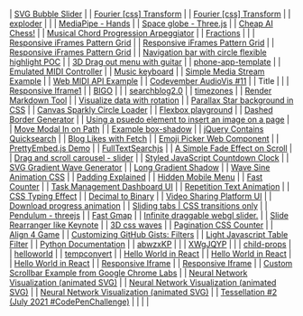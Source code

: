 | [SVG Bubble Slider](https://codepen.io/bgoonz/pen/NWjrEWV) |
| [Fourier [css] Transform](https://codepen.io/bgoonz/pen/MWpRXzb) |
| [Fourier [css] Transform](https://codepen.io/bgoonz/pen/BaWEVqg) |
| [exploder](https://codepen.io/bgoonz/pen/WNpqNYG) |  |
| [MediaPipe - Hands](https://codepen.io/bgoonz/pen/MWpMWzE) |
| [Space globe - Three.js](https://codepen.io/bgoonz/pen/rNyENQJ) |
| [Cheap AI Chess!](https://codepen.io/bgoonz/pen/zYZVYMj) |
| [Musical Chord Progression Arpeggiator](https://codepen.io/bgoonz/pen/YzZozOM) |
| [Fractions](https://codepen.io/bgoonz/pen/gOmVErj) |  |
| [Responsive iFrames Pattern Grid](https://codepen.io/bgoonz/pen/vYmYzqw) |
| [Responsive iFrames Pattern Grid](https://codepen.io/bgoonz/pen/dyvBYNj) |
| [Responsive iFrames Pattern Grid](https://codepen.io/bgoonz/pen/ExWBVWb) |
| [Navigation bar with circle flexible highlight POC](https://codepen.io/bgoonz/pen/XWMELYy) |
| [3D Drag out menu with guitar](https://codepen.io/bgoonz/pen/QWpmXxq) |
| [phone-app-template](https://codepen.io/bgoonz/pen/eYvMKwe) |
| [Emulated MIDI Controller](https://codepen.io/bgoonz/pen/QWpmmom) |
| [Music keyboard](https://codepen.io/bgoonz/pen/QWpmmPm) |
| [Simple Media Stream Example](https://codepen.io/bgoonz/pen/JjWLLqj) |
| [Web MIDI API Example](https://codepen.io/bgoonz/pen/MWpVVLP) |
| [Codevember AudioVis #11](https://codepen.io/bgoonz/pen/gOmeeEm) |
| Title |  |
| [Responsive Iframe1](https://codepen.io/bgoonz/pen/NWgdZyq) |
| [BIGO](https://codepen.io/bgoonz/pen/RwKYRoo) |  |
| [searchblog2.0](https://codepen.io/bgoonz/pen/LYyBwEp) |
| [timezones](https://codepen.io/bgoonz/pen/QWgYoBp) |
| [Render Markdown Tool](https://codepen.io/bgoonz/pen/ExZvGoZ) |
| [Visualize data with rotation](https://codepen.io/bgoonz/pen/MWbxYme) |
| [Parallax Star background in CSS](https://codepen.io/bgoonz/pen/dyOaoXb) |
| [Canvas Sparkly Circle Loader](https://codepen.io/bgoonz/pen/ExZxMPN) |
| [Flexbox playground](https://codepen.io/bgoonz/pen/ZEKOmYW) |
| [Dashed Border Generator](https://codepen.io/bgoonz/pen/bGWgLaR) |
| [Using a psuedo element to insert an image on a page](https://codepen.io/bgoonz/pen/QWvMQrb) |
| [Move Modal In on Path](https://codepen.io/bgoonz/pen/JjNXROo) |
| [Example box-shadow](https://codepen.io/bgoonz/pen/abWNmqo) |
| [jQuery Contains Quicksearch](https://codepen.io/bgoonz/pen/bGWpwvv) |
| [Blog Likes with Fetch](https://codepen.io/bgoonz/pen/mdmPrwR) |
| [Emoji Picker Web Component](https://codepen.io/bgoonz/pen/BaRKLZw) |
| [PrettyEmbed.js Demo](https://codepen.io/bgoonz/pen/RwVaGZo) |
| [FullTextSearchjs](https://codepen.io/bgoonz/pen/BaRdabZ) |
| [A Simple Fade Effect on Scroll](https://codepen.io/bgoonz/pen/OJWzbRa) |
| [Drag and scroll carousel - slider](https://codepen.io/bgoonz/pen/KKaJwgo) |
| [Styled JavaScript Countdown Clock](https://codepen.io/bgoonz/pen/ExZrayM) |
| [SVG Gradient Wave Generator](https://codepen.io/bgoonz/pen/yLgZLrp) |
| [Long Gradient Shadow](https://codepen.io/bgoonz/pen/dyNayLB) |
| [Wave Sine Animation CSS](https://codepen.io/bgoonz/pen/PoWVovN) |
| [Padding Explained](https://codepen.io/bgoonz/pen/VwPgwgo) |
| [Hidden Mobile Menu](https://codepen.io/bgoonz/pen/YzNBzbK) |
| [Fast Counter](https://codepen.io/bgoonz/pen/NWdoWVp) |
| [Task Management Dashboard UI](https://codepen.io/bgoonz/pen/mdRvdzd) |
| [Repetition Text Animation](https://codepen.io/bgoonz/pen/LYxqYMa) |
| [CSS Typing Effect](https://codepen.io/bgoonz/pen/wvgNvYW) |
| [Decimal to Binary](https://codepen.io/bgoonz/pen/LYxqYBq) |
| [Video Sharing Platform UI](https://codepen.io/bgoonz/pen/jOydOvm) |
| [Download progress animation](https://codepen.io/bgoonz/pen/ZELwEMv) |
| [Sliding tabs | CSS transitions only](https://codepen.io/bgoonz/pen/oNBmNPV) |
| [Pendulum - threejs](https://codepen.io/bgoonz/pen/WNRPbeO) |
| [Fast Gmap](https://codepen.io/bgoonz/pen/poRGvzp) |
| [Infinite draggable webgl slider.](https://codepen.io/bgoonz/pen/WNRPNpw) |
| [Slide Rearranger like Keynote](https://codepen.io/bgoonz/pen/NWdoWvN) |
| [3D css waves](https://codepen.io/bgoonz/pen/LYxqEZP) |
| [Pagination CSS Counter](https://codepen.io/bgoonz/pen/wvgNByP) |
| [Align 4 Game](https://codepen.io/bgoonz/pen/eYgxmyx) |
| [Customizing GitHub Gists: Filters](https://codepen.io/bgoonz/pen/JjExopj) |
| [Light Javascript Table Filter](https://codepen.io/bgoonz/pen/GRrzRGR) |
| [Python Documentation](https://codepen.io/bgoonz/pen/vYxGLao) |
| [abwzxKP](https://codepen.io/bgoonz/pen/abwzxKP) |  |
| [XWgJQYP](https://codepen.io/bgoonz/pen/XWgJQYP) |  |
| [child-props](https://codepen.io/bgoonz/pen/powvBZp) |
| [helloworld](https://codepen.io/bgoonz/pen/wveBJBM) |
| [tempconvert](https://codepen.io/bgoonz/pen/QWgwpGv) |
| [Hello World in React](https://codepen.io/bgoonz/pen/powvegw) |
| [Hello World in React](https://codepen.io/bgoonz/pen/eYRmvJV) |
| [Hello World in React](https://codepen.io/bgoonz/pen/GREgWEp) |
| [Responsive Iframe](https://codepen.io/bgoonz/pen/NWgdVOJ) |
| [Responsive Iframe](https://codepen.io/bgoonz/pen/QWgdVaa) |
| [Custom Scrollbar Example from Google Chrome Labs](https://codepen.io/bgoonz/pen/MWmGPvO) |
| [Neural Network Visualization (animated SVG)](https://codepen.io/bgoonz/pen/rNmJMaz) |
| [Neural Network Visualization (animated SVG)](https://codepen.io/bgoonz/pen/MWmQjYJ) |
| [Neural Network Visualization (animated SVG)](https://codepen.io/bgoonz/pen/eYWVdmR) |
| [Tessellation #2 (July 2021 #CodePenChallenge)](https://codepen.io/bgoonz/pen/xxdYOQX) |
|  |  |